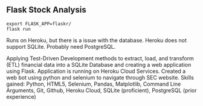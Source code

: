## Flask Stock Analysis

	export FLASK_APP=flaskr/
	flask run

Runs on Heroku, but there is a issue with the database. Heroku does not support SQLite. Probably need PostgreSQL.


Applying Test-Driven Development methods to extract, load, and transform (ETL) financial data into a SQLite Database and creating a web application using Flask. Application is running on Heroku Cloud Services.
Created a web bot using python and selenium to navigate through SEC website.
Skills gained: Python, HTML5, Selenium, Pandas, Matplotlib, Command Line Arguments, Git, Github, Heroku Cloud, SQLite (proficient), PostgreSQL (prior experience)
